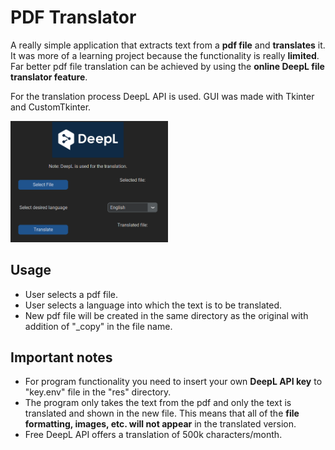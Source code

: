 # PDF Translator
A really simple application that extracts text from a **pdf file** and **translates** it. It was more of a learning project because the functionality is really **limited**. Far better pdf file translation can be achieved by using the **online DeepL file translator feature**.

For the translation process DeepL API is used. GUI was made with Tkinter and CustomTkinter.

<img src="README_img/app.png" title="Application showcase" alt="Application showcase" width="50%">

## Usage
- User selects a pdf file.
- User selects a language into which the text is to be translated.
- New pdf file will be created in the same directory as the original with addition of "_copy" in the file name.


## Important notes
- For program functionality you need to insert your own **DeepL API key** to "key.env" file in the "res" directory.
- The program only takes the text from the pdf and only the text is translated and shown in the new file. This  means that all of the **file formatting, images, etc. will not appear** in the translated version.
- Free DeepL API offers a translation of 500k characters/month.
